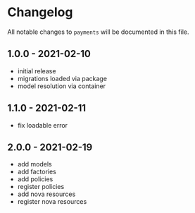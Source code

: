 # Changelog

All notable changes to `payments` will be documented in this file.

## 1.0.0 - 2021-02-10

- initial release
- migrations loaded via package
- model resolution via container

## 1.1.0 - 2021-02-11

- fix loadable error

## 2.0.0 - 2021-02-19

- add models
- add factories
- add policies
- register policies
- add nova resources
- register nova resources

